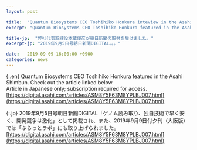 ```yaml
---
layout: post

title:  "Quantum Biosystems CEO Toshihiko Honkura inteview in the Asahi Shimbun."
excerpt: "Quantum Biosystems CEO Toshihiko Honkura featured in the Asahi Shimbun. Check out..."

title-jp:  "弊社代表取締役本蔵俊彦が朝日新聞の取材を受けました。"
excerpt-jp: "2019年9月5日号朝日新聞DIGITAL。。。"

date:   2019-09-09 16:00:00 +0900
categories: news
---
```


{:.en}
Quantum Biosystems CEO Toshihiko Honkura featured in the Asahi Shimbun. Check out the article linked below.  
Article in Japanese only; subscription required for access.  
[https://digital.asahi.com/articles/ASM8Y5F63M8YPLBJ007.html](https://digital.asahi.com/articles/ASM8Y5F63M8YPLBJ007.html)  


{:.jp}
2019年9月5日号朝日新聞DIGITAL「ゲノム読み取り、独自技術で早く安く、開発競争は激化」として掲載され、また、2019年9月9日付夕刊（大阪版）では「ぶらっとラボ」にも取り上げられました。  
[https://digital.asahi.com/articles/ASM8Y5F63M8YPLBJ007.html](https://digital.asahi.com/articles/ASM8Y5F63M8YPLBJ007.html)  
